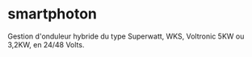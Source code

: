 # smartphoton
Gestion d'onduleur hybride du type Superwatt, WKS, Voltronic 5KW ou 3,2KW, en 24/48 Volts.
